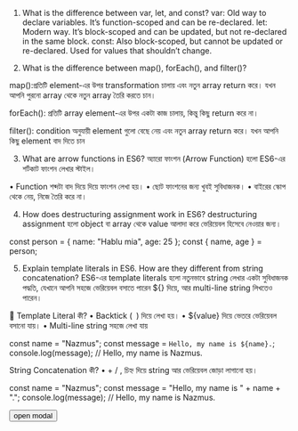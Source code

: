 1. What is the difference between var, let, and const?
var: Old way to declare variables. It’s function-scoped and can be re-declared.
let: Modern way. It’s block-scoped and can be updated, but not re-declared in the same block.
const: Also block-scoped, but cannot be updated or re-declared. Used for values that shouldn’t change.
<!--!-----------------------------------------------  -->
2. What is the difference between map(), forEach(), and filter()?

map():প্রতিটি element-এর উপর transformation চালায় এবং নতুন array return করে। যখন আপনি পুরনো array থেকে নতুন array তৈরি করতে চান।

forEach(): প্রতিটি array element-এর উপর একটা কাজ চালায়, কিন্তু কিছু return করে না।

filter(): condition অনুযায়ী element গুলো বেছে নেয় এবং নতুন array return করে। যখন আপনি কিছু element বাদ দিতে চান

<!--!-----------------------------------------------  -->

3. What are arrow functions in ES6?
   অ্যারো ফাংশন (Arrow Function) হলো ES6-এর শর্টকাট ফাংশন লেখার স্টাইল।

• Function শব্দটা বাদ দিয়ে দিয়ে ফাংশন লেখা হয়।
• ছোট ফাংশনের জন্য খুবই সুবিধাজনক।
• বাইরের স্কোপ থেকে নেয়, নিজে তৈরি করে না।

<!--!-----------------------------------------------  -->

4. How does destructuring assignment work in ES6?
   destructuring assignment হলো object বা array থেকে value আলাদা করে ভেরিয়েবল হিসেবে নেওয়ার জন্য।

const person = { name: "Hablu mia", age: 25 };
const { name, age } = person;

<!--!-----------------------------------------------  -->

5. Explain template literals in ES6. How are they different from string concatenation?
   ES6-এর template literals হলো নতুনভাবে string লেখার একটা সুবিধাজনক পদ্ধতি, যেখানে আপনি সহজে ভেরিয়েবল বসাতে পারেন ${} দিয়ে, আর multi-line string লিখতেও পারেন।

🧵 Template Literal কী?
• Backtick (` `) দিয়ে লেখা হয়।
• ${value} দিয়ে ভেতরে ভেরিয়েবল বসানো যায়।
• Multi-line string সহজে লেখা যায়

const name = "Nazmus";
const message = `Hello, my name is ${name}.`;
console.log(message); // Hello, my name is Nazmus.

String Concatenation কী?
• + / , চিহ্ন দিয়ে string আর ভেরিয়েবল জোড়া লাগানো হয়।

const name = "Nazmus";
const message = "Hello, my name is " + name + ".";
console.log(message); // Hello, my name is Nazmus.

<!--!-----------------------------------------------  -->



<!-- Open the modal using ID.showModal() method -->
<button class="btn" onclick="my_modal_5.showModal()">open modal</button>
<dialog id="my_modal_5" class="modal modal-bottom sm:modal-middle">
  <div class="modal-box">
    <h3 class="text-lg font-bold">Hello!</h3>
    <p class="py-4">Press ESC key or click the button below to close</p>
    <div class="modal-action">
      <form method="dialog">
        <!-- if there is a button in form, it will close the modal -->
        <button class="btn">Close</button>
      </form>
    </div>
  </div>
</dialog>